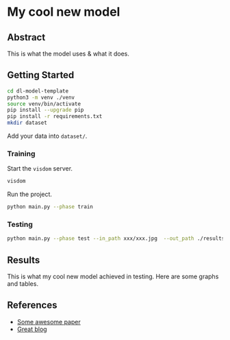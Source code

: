 # My cool new model

## Abstract

This is what the model uses & what it does.

## Getting Started

```bash
cd dl-model-template
python3 -m venv ./venv
source venv/bin/activate
pip install --upgrade pip
pip install -r requirements.txt
mkdir dataset
```

Add your data into `dataset/`.

### Training

Start the `visdom` server.  
```bash
visdom
```

Run the project.  

```bash
python main.py --phase train
```

### Testing

```bash
python main.py --phase test --in_path xxx/xxx.jpg  --out_path ./results/
```

## Results

This is what my cool new model achieved in testing.
Here are some graphs and tables.

## References

* [Some awesome paper](www.github.com/rshwndsz)
* [Great blog](www.github.com/rshwndsz)
